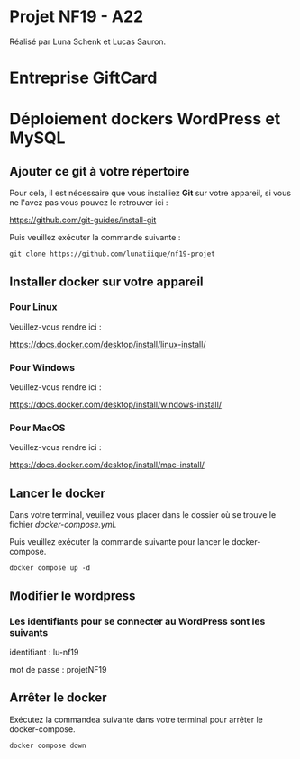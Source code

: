 # Projet NF19 - A22

Réalisé par Luna Schenk et Lucas Sauron.

# Entreprise GiftCard
# Déploiement dockers WordPress et MySQL

## Ajouter ce git à votre répertoire

Pour cela, il est nécessaire que vous installiez **Git** sur votre appareil, si vous ne l'avez pas vous pouvez le retrouver ici :

https://github.com/git-guides/install-git

Puis veuillez exécuter la commande suivante :

```git clone https://github.com/lunatiique/nf19-projet```

## Installer docker sur votre appareil

### Pour Linux

Veuillez-vous rendre ici :

https://docs.docker.com/desktop/install/linux-install/

### Pour Windows

Veuillez-vous rendre ici :

https://docs.docker.com/desktop/install/windows-install/

### Pour MacOS

Veuillez-vous rendre ici :

https://docs.docker.com/desktop/install/mac-install/


## Lancer le docker

Dans votre terminal, veuillez vous placer dans le dossier où se trouve le fichier *docker-compose.yml*.

Puis veuillez exécuter la commande suivante pour lancer le docker-compose.

```docker compose up -d```

## Modifier le wordpress

### Les identifiants pour se connecter au WordPress sont les suivants

identifiant : lu-nf19

mot de passe : projetNF19

## Arrêter le docker

Exécutez la commandea suivante dans votre terminal pour arrêter le docker-compose.

```docker compose down```